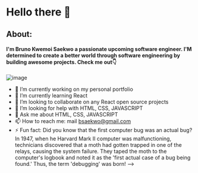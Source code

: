 # Hello there 👋
## About:
#### I'm Bruno Kwemoi Saekwo a passionate upcoming software engineer. I'M determined to create a better world through software engineering by building awesome projects. Check me out:point_down:
![image](https://camo.githubusercontent.com/2f94e35fdb16395944c391344883245d04fd193355ea2456592c45455a225b2b/68747470733a2f2f692e6962622e636f2f7a47544e5866322f657a6769662d372d6133336233383065646238342e676966)
- 🔭 I’m currently working on my personal portfolio
- 🌱 I’m currently learning React
- 👯 I’m looking to collaborate on any React open source projects
- 🤔 I’m looking for help with HTML, CSS, JAVASCRIPT
- 💬 Ask me about HTML, CSS, JAVASCRIPT
- 📫 How to reach me: mail bsaekwo@gmail.com
- ⚡ Fun fact: Did you know that the first computer bug was an actual bug? In 1947, when he Harvard Mark II computer was malfunctioning, technicians discovered that a moth had gotten trapped in one of the relays, causing the system failure. They taped the moth to the computer's logbook and noted it as the 'first actual case of a bug being found.' Thus, the term 'debugging' was born!
-->

